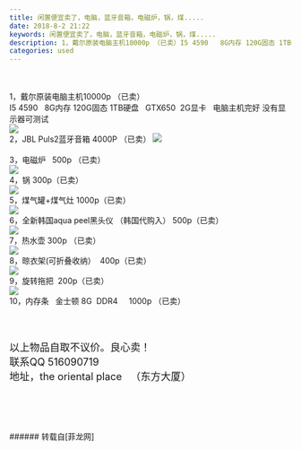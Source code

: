 ```yaml
---
title: 闲置便宜卖了，电脑，蓝牙音箱，电磁炉，锅，煤.....
date: 2018-8-2 21:22
keywords: 闲置便宜卖了，电脑，蓝牙音箱，电磁炉，锅，煤.....
description: 1，戴尔原装电脑主机10000p （已卖）I5 4590   8G内存 120G固态 1TB硬盘   GTX650  2G显卡   电脑主机完好 没有显示器可测试  2，JBL Puls2蓝牙音箱 4000P （已卖）3，电磁炉   500p （已卖）4，锅 300p（已卖）5，煤气罐+煤气灶 1000p（已卖）6，全新韩国aqua peel黑头仪 （韩国代购入） 500p（已卖）7，热水壶 300p （已卖）8，晾衣架(可折叠收纳）  400p（已卖）9，旋转拖把  200p（已卖）10，内存条   金士顿 8G  DDR4     1000p （已卖）以上物品自取不议价。良心卖！联系QQ 516090719地址，the oriental place   （东方大厦）
categories: used
---
```

<td class="t_f" id="postmessage_1586601">

<br/>
<br/>
1，戴尔原装电脑主机10000p （已卖）<br/>
I5 4590   8G内存 120G固态 1TB硬盘   GTX650  2G显卡   电脑主机完好 没有显示器可测试  <br/>

<img aid="902348" data-cf-modified-f62585c0f976a9bafdfc98eb-="" file="data/attachment/forum/201808/02/205425gnjslalnzstbfe6s.jpg.thumb.jpg" id="aimg_902348" inpost="1" onclick="" onmouseover="" src="http://www.flw.ph/data/attachment/forum/201808/02/205425gnjslalnzstbfe6s.jpg" style="cursor:pointer" zoomfile="data/attachment/forum/201808/02/205425gnjslalnzstbfe6s.jpg"/>


<br/>
2，JBL Puls2蓝牙音箱 4000P （已卖）

<img aid="902350" data-cf-modified-f62585c0f976a9bafdfc98eb-="" file="data/attachment/forum/201808/02/210237d6d9wnc8dwrr6drc.jpg.thumb.jpg" id="aimg_902350" inpost="1" onclick="" onmouseover="" src="http://www.flw.ph/data/attachment/forum/201808/02/210237d6d9wnc8dwrr6drc.jpg" style="cursor:pointer" zoomfile="data/attachment/forum/201808/02/210237d6d9wnc8dwrr6drc.jpg"/>


<br/>
<br/>
3，电磁炉   500p （已卖）<br/>

<img aid="902351" data-cf-modified-f62585c0f976a9bafdfc98eb-="" file="data/attachment/forum/201808/02/210239verwswbej7fjjje8.jpg.thumb.jpg" id="aimg_902351" inpost="1" onclick="" onmouseover="" src="http://www.flw.ph/data/attachment/forum/201808/02/210239verwswbej7fjjje8.jpg" style="cursor:pointer" zoomfile="data/attachment/forum/201808/02/210239verwswbej7fjjje8.jpg"/>


<br/>
4，锅 300p（已卖）<br/>

<img aid="902352" data-cf-modified-f62585c0f976a9bafdfc98eb-="" file="data/attachment/forum/201808/02/210240rzj770oyqpoggzay.jpg.thumb.jpg" id="aimg_902352" inpost="1" onclick="" onmouseover="" src="http://www.flw.ph/data/attachment/forum/201808/02/210240rzj770oyqpoggzay.jpg" style="cursor:pointer" zoomfile="data/attachment/forum/201808/02/210240rzj770oyqpoggzay.jpg"/>


<br/>
5，煤气罐+煤气灶 1000p（已卖）<br/>

<img aid="902358" data-cf-modified-f62585c0f976a9bafdfc98eb-="" file="data/attachment/forum/201808/02/210626u1gdpoxfggg4bhiw.jpg.thumb.jpg" id="aimg_902358" inpost="1" onclick="" onmouseover="" src="http://www.flw.ph/data/attachment/forum/201808/02/210626u1gdpoxfggg4bhiw.jpg" style="cursor:pointer" zoomfile="data/attachment/forum/201808/02/210626u1gdpoxfggg4bhiw.jpg"/>


<br/>
6，全新韩国aqua peel黑头仪 （韩国代购入） 500p（已卖）<br/>

<img aid="902354" data-cf-modified-f62585c0f976a9bafdfc98eb-="" file="data/attachment/forum/201808/02/210242dfp0leapp07ap5bc.jpg.thumb.jpg" id="aimg_902354" inpost="1" onclick="" onmouseover="" src="http://www.flw.ph/data/attachment/forum/201808/02/210242dfp0leapp07ap5bc.jpg" style="cursor:pointer" zoomfile="data/attachment/forum/201808/02/210242dfp0leapp07ap5bc.jpg"/>


<br/>
7，热水壶 300p （已卖）<br/>

<img aid="902357" data-cf-modified-f62585c0f976a9bafdfc98eb-="" file="data/attachment/forum/201808/02/210413uct0czloedjvnfe6.jpg.thumb.jpg" id="aimg_902357" inpost="1" onclick="" onmouseover="" src="http://www.flw.ph/data/attachment/forum/201808/02/210413uct0czloedjvnfe6.jpg" style="cursor:pointer" zoomfile="data/attachment/forum/201808/02/210413uct0czloedjvnfe6.jpg"/>


<br/>
8，晾衣架(可折叠收纳）  400p（已卖）<br/>

<img aid="902355" data-cf-modified-f62585c0f976a9bafdfc98eb-="" file="data/attachment/forum/201808/02/210243r4zxt40r4c14bb44.jpg.thumb.jpg" id="aimg_902355" inpost="1" onclick="" onmouseover="" src="http://www.flw.ph/data/attachment/forum/201808/02/210243r4zxt40r4c14bb44.jpg" style="cursor:pointer" zoomfile="data/attachment/forum/201808/02/210243r4zxt40r4c14bb44.jpg"/>


<br/>
9，旋转拖把  200p（已卖）<br/>

<img aid="902353" data-cf-modified-f62585c0f976a9bafdfc98eb-="" file="data/attachment/forum/201808/02/210241lfdggf0abm8gfmsb.jpg.thumb.jpg" id="aimg_902353" inpost="1" onclick="" onmouseover="" src="http://www.flw.ph/data/attachment/forum/201808/02/210241lfdggf0abm8gfmsb.jpg" style="cursor:pointer" zoomfile="data/attachment/forum/201808/02/210241lfdggf0abm8gfmsb.jpg"/>


<br/>
10，内存条   金士顿 8G  DDR4     1000p （已卖）<br/>
<font size="4"><br/>
</font><font size="4"><br/>
</font><br/>
<font size="4">以上物品自取不议价。良心卖！</font><br/>
<font size="4">联系QQ 516090719</font><br/>
<font size="4">地址，the oriental place   （东方大厦）<br/>
</font><br/>
<br/>
<br/>
<br/>
<br/>
</td>
###### 转载自[菲龙网]